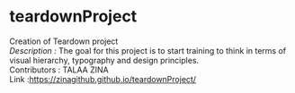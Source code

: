 # teardownProject
Creation of Teardown project  
*Description :* The goal for this project is to start training to think in terms of visual hierarchy, typography and design principles.  
Contributors : TALAA ZINA  
Link :https://zinagithub.github.io/teardownProject/  
